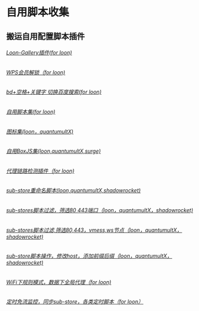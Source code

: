 # 自用脚本收集  
## 搬运自用配置脚本插件
###### [Loon-Gallery插件(for loon)](https://raw.githubusercontent.com/Peng-YM/Loon-Gallery/master/loon-gallery.plugin)
###### [WPS会员解锁（for loon)](https://raw.githubusercontent.com/deezertidal/private/main/WPS.plugin)
###### [bd+空格+关键字 切换百度搜索(for loon)](https://raw.githubusercontent.com/deezertidal/private/main/B-Search.plugin)
###### [自用脚本集(for loon)](https://raw.githubusercontent.com/deezertidal/private/main/scripts_collection.js)
###### [图标集(loon，quantumultX)](https://raw.githubusercontent.com/deezertidal/private/main/icons.json)
###### [自用BoxJS集(loon,quantumultX,surge)](https://raw.githubusercontent.com/deezertidal/private/main/Boxjs.json)
###### [代理链路检测插件（for loon)](https://raw.githubusercontent.com/deezertidal/private/main/NodeLinkCheck.plugin)   
###### [sub-store重命名脚本(loon,quantumultX,shadowrocket)](https://raw.githubusercontent.com/futurkk/Potato/main/Rename/rename.js#input=zh&output=zh&airport=你需要的机场名)
###### [sub-stores脚本过滤，筛选80 443端口（loon，quantumultX，shadowrocket)](https://raw.githubusercontent.com/deezertidal/private/main/port-filter.js)
###### [sub-stores脚本过滤,筛选80,443，vmess,ws节点（loon，quantumultX，shadowrocket)](https://raw.githubusercontent.com/deezertidal/private/main/nodes-filter.js) 
###### [sub-store脚本操作，修改host，添加前缀后缀（loon，quantumultX，shadowrocket)](https://raw.githubusercontent.com/deezertidal/private/main/vmess-host.js)
###### [WiFi下规则模式，数据下全局代理（for loon)](https://raw.githubusercontent.com/deezertidal/private/main/Running-Mode.plugin)
###### [定时免流监控，同步sub-store，各类定时脚本（for loon）](https://raw.githubusercontent.com/deezertidal/private/main/cron-sub.js) 
